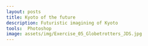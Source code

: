 ```yaml
---
layout: posts
title: Kyoto of the future
description: Futuristic imagining of Kyoto
tools:  Photoshop
image: assets/img/Exercise_05_Globetrotters_JDS.jpg
---
```

